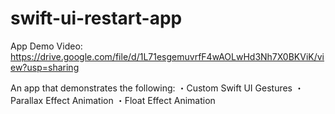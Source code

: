 # swift-ui-restart-app
App Demo Video:
https://drive.google.com/file/d/1L71esgemuvrfF4wAOLwHd3Nh7X0BKViK/view?usp=sharing

An app that demonstrates the following:
・Custom Swift UI Gestures
・Parallax Effect Animation
・Float Effect Animation
